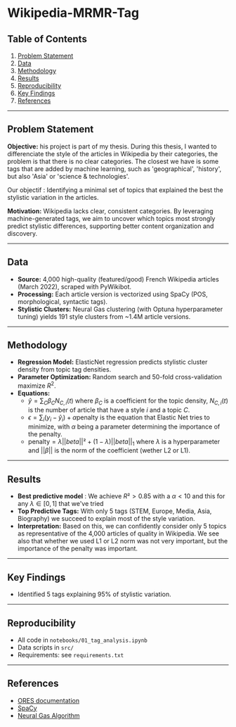 # Wikipedia-MRMR-Tag

## Table of Contents
1. [Problem Statement](#problem-statement)
2. [Data](#data)
3. [Methodology](#methodology)
4. [Results](#results)
5. [Reproducibility](#reproducibility)
6. [Key Findings](#key-findings)
7. [References](#references)

---

## Problem Statement

**Objective:** his project is part of my thesis. During this thesis, I wanted to differenciate the style of the articles in Wikipedia by their categories, the problem is that there is no clear categories. The closest we have is some tags that are added by machine learning, such as 'geographical', 'history', but also 'Asia' or 'science & technologies'. 

Our objectif : Identifying a minimal set of topics that explained the best the stylistic variation in the articles.

**Motivation:** Wikipedia lacks clear, consistent categories. By leveraging machine-generated tags, we aim to uncover which topics most strongly predict stylistic differences, supporting better content organization and discovery.

---

## Data

- **Source:** 4,000 high-quality (featured/good) French Wikipedia articles (March 2022), scraped with PyWikibot.
- **Processing:** Each article version is vectorized using SpaCy (POS, morphological, syntactic tags).
- **Stylistic Clusters:** Neural Gas clustering (with Optuna hyperparameter tuning) yields 191 style clusters from ~1.4M article versions.

---

## Methodology

- **Regression Model:** ElasticNet regression predicts stylistic cluster density from topic tag densities.
- **Parameter Optimization:** Random search and 50-fold cross-validation maximize $R^2$.
- **Equations:**
  - $\hat{y} = \sum_C \beta_C N_{C,i}(t)$ where $\beta_C$ is a coefficient for the topic density, $N_{C,i}(t)$ is the number of article that have a style $i$ and a topic $C$.
  - $\epsilon = \sum_i (y_i - \hat{y}_i) + \alpha \text{penalty}$ is the equation that Elastic Net tries to minimize, with $\alpha$ being a parameter determining the importance of the penalty.
  - $\text{penalty} = \lambda ||beta||² + (1-\lambda) ||beta||_1$ where $\lambda$ is a hyperparameter and $||\beta||$ is the norm of the coefficient (wether L2 or L1). 

---

## Results


- **Best predictive model** : We achieve $R² > 0.85$ with a $\alpha < 10$ and this for any $\lambda \in [0,1]$ that we've tried
- **Top Predictive Tags:** With only 5 tags (STEM, Europe, Media, Asia, Biography) we succeed to explain most of the style variation.  
- **Interpretation:** Based on this, we can confidently consider only 5 topics as representative of the 4,000 articles of quality in Wikipedia. We see also that whether we used L1 or L2 norm was not very important, but the importance of the penalty was important.

---

## Key Findings

- Identified 5 tags explaining 95% of stylistic variation.

---

## Reproducibility

- All code in `notebooks/01_tag_analysis.ipynb`
- Data scripts in `src/`
- Requirements: see `requirements.txt`

---

## References

- [ORES documentation](https://www.mediawiki.org/wiki/ORES/Articletopic#Taxonomy)
- [SpaCy](https://github.com/explosion/spacy-models/releases/tag/fr_core_news_lg-3.8.0)
- [Neural Gas Algorithm](link)

